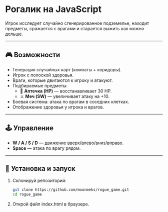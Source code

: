 # Рогалик на JavaScript
 
Игрок исследует случайно сгенерированное подземелье, находит предметы, сражается с врагами и старается выжить как можно дольше.

---

## 🎮 Возможности
- Генерация случайных карт (комнаты + коридоры).
- Игрок с полоской здоровья.
- Враги, которые двигаются к игроку и атакуют.
- Подбираемые предметы:
  - 🧪 **Аптечка (HP)** — восстанавливает 30 HP.
  - ⚔️ **Меч (SW)** — увеличивает атаку на +10.
- Боевая система: атака по врагам в соседних клетках.
- Отображение здоровья у игрока и врагов.

---

## 🕹️ Управление
- **W / A / S / D** — движение вверх/влево/вниз/вправо.
- **Space** — атака по врагу рядом.

---

## 🚀 Установка и запуск
1. Склонируй репозиторий:
   ```bash
   git clone https://github.com/moonmeks/rogue_game.git
   cd rogue_game
2. Открой файл index.html в браузере.
